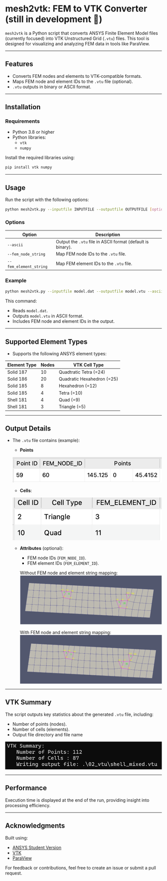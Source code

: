 
# **mesh2vtk: FEM to VTK Converter** (still in development 🚧)

`mesh2vtk` is a Python script that converts ANSYS Finite Element Model files (currently focused) into VTK Unstructured Grid (`.vtu`) files. This tool is designed for visualizing and analyzing FEM data in tools like ParaView.

---

## **Features**
- Converts FEM nodes and elements to VTK-compatible formats.
- Maps FEM node and element IDs to the `.vtu` file (optional).
- `.vtu` outputs in binary or ASCII format.

---

## **Installation**

### **Requirements**
- Python 3.8 or higher
- Python libraries:
  - `vtk`
  - `numpy`

Install the required libraries using:

```bash
pip install vtk numpy
```

---

## **Usage**

Run the script with the following options:

```bash
python mesh2vtk.py --inputfile INPUTFILE --outputfile OUTPUTFILE [options]
```

### **Options**
| **Option**                | **Description**                                                                 |
|---------------------------|---------------------------------------------------------------------------------|
| `--ascii`                 | Output the `.vtu` file in ASCII format (default is binary).                     |
| `--fem_node_string`       | Map FEM node IDs to the `.vtu` file.                                            |
| `--fem_element_string`    | Map FEM element IDs to the `.vtu` file.                                         |

### **Example**

```bash
python mesh2vtk.py --inputfile model.dat --outputfile model.vtu --ascii --fem_node_string --fem_element_string
```

This command:
- Reads `model.dat`.
- Outputs `model.vtu` in ASCII format.
- Includes FEM node and element IDs in the output.

---

## **Supported Element Types**

- Supports the following ANSYS element types:


| **Element Type**             | **Nodes** | **VTK Cell Type**        |
|-------------------------------|-----------|--------------------------|
| Solid 187 | 10        | Quadtratic Tetra (=24)    |
| Solid 186  | 20        | Quadratic Hexahedron (=25)     |
| Solid 185  | 8        | Hexahedron (=12)     |
| Solid 185  | 4        | Tetra (=10)     |
| Shell 181  | 4        | Quad (=9)     |
| Shell 181  | 3        | Triangle (=5)     |

---

## **Output Details**

- The `.vtu` file contains (example):
  - **Points**
  
  ![paraview point info](./ANSYS/03_figures/paraview_point.png "paraview point info") 
  - **Cells**:
  
  ![paraview cell info](./ANSYS/03_figures/paraview_cell.png "paraview cell info") 

  - **Attributes** (optional):
    - FEM node IDs (`FEM_NODE_ID`).
    - FEM element IDs (`FEM_ELEMENT_ID`).

    Without FEM node and element string mapping:
    ![paraview no fem string mapping](./ANSYS/03_figures/no_fem_string_mapping.png "no fem string mapping")

    With FEM node and element string mapping:
    ![paraview fem string mapping](./ANSYS/03_figures/with_fem_string_mapping.png "with fem string mapping") 

---

## **VTK Summary**

The script outputs key statistics about the generated `.vtu` file, including:
- Number of points (nodes).
- Number of cells (elements).
- Output file directory and file name

![vtk summary](./ANSYS/03_figures/vtk_summary.png "vtk summary") 


---

## **Performance**
Execution time is displayed at the end of the run, providing insight into processing efficiency.

---

## **Acknowledgments**
Built using:
- [ANSYS Student Version](https://www.ansys.com/de-de/academic/students)
- [VTK](https://vtk.org/)
- [ParaView](https://www.paraview.org)


For feedback or contributions, feel free to create an issue or submit a pull request.
